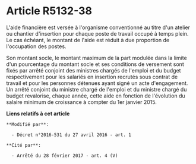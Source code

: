 # Article R5132-38

L'aide financière est versée à l'organisme conventionné au titre d'un atelier ou chantier d'insertion pour chaque poste de
travail occupé à temps plein. Le cas échéant, le montant de l'aide est réduit à due proportion de l'occupation des postes. 

Son montant socle, le montant maximum de la part modulée dans la limite d'un pourcentage du montant socle et ses conditions
de versement sont fixés par arrêté conjoint des ministres chargés de l'emploi et du budget respectivement pour les salariés
en insertion recrutés sous contrat de travail et pour les personnes détenues ayant signé un acte d'engagement. Un arrêté
conjoint du ministre chargé de l'emploi et du ministre chargé du budget revalorise, chaque année, cette aide en fonction de
l'évolution du salaire minimum de croissance à compter du 1er janvier 2015.

**Liens relatifs à cet article**

	**Modifié par**:

	  - Décret n°2016-531 du 27 avril 2016 - art. 1

	**Cité par**:

	  - Arrêté du 28 février 2017 - art. 4 (V)
